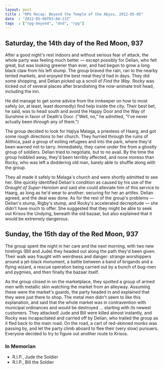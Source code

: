 ```yaml
---
layout: post
title : "RPG Recap: Beyond the Temple of the Abyss, 2012-05-05"
date  : "2012-05-06T03:04:13Z"
tags  : ["rpg-beyond", "dnd", "rpg"]
---
```

## Saturday, the 14th day of the Red Moon, 937

After a good night's rest indoors and without serious fear of attack, the whole
party was feeling much better — except possibly for Delian, who felt great, but
was looking greener than ever, and had begun to grow a long black claw from his
left stump.  The group braved the rain, ran to the nearby tented markets, and
enjoyed the best meal they'd had in days.  They did some shopping, and Delian
picked up a scroll of *Find the Way*.  Rocky was kicked out of several places
after brandishing the now-animate troll head, including the inn.

He did manage to get some advice from the innkeeper on how to most safely (or,
at least, least doomedly) find help inside the city.  Their best bet, he said,
was to head south and avoid the Happy Door and the Way of Sunshine in favor of
Death's Door.  ("Well, no," he admitted, "I've never actually been *through*
any of them.")

The group decided to look for Hajiya Malaga, a priestess of Haarg, and got some
rough directions to her church.  They hurried through the ruins of Alithica,
past a group of exiting refugees and into the park, where they'd been warned
not to tarry.  Immediately, they came under fire from a ghostly group of
soldiers.  Delian tried to negotiate, but to no avail.  By the time the group
hobbled away, they'd been terribly affected, and none moreso than Rocky, who
was left a doddering old man, barely able to shuffle along with the group.

They all made it safely to Malaga's church and were shortly admitted to see
her.  She quickly identified Delian's condition as caused by his use of the
*Draught of Super-Heroism* and said she could alleviate him of this service to
Haarg, as long as he'd wear to another:  securing for her an artifex.  Delian
agreed, and the deal was done.  As for the rest of the group's problems —
Delian's stump, Rigby's stump, and Rocky's accelerated decrepitude — she didn't
have much to offer.  She suggested that they might be able to seek out Krisos
the Undying, beneath the old bazaar, but also explained that it would be
extremely dangerous.

## Sunday, the 15th day of the Red Moon, 937

The group spent the night in her care and the next morning, with two new
hirelings (Bill and Jude) they headed out along the path they'd been given.
Their walk was fraught with weirdness and danger: strange worshippers around a
jet-black monument, a battle between a band of brigands and a flying wizard, a
rescue operation being carried out by a bunch of bug-men and pygmies, and then
finally the bazaar itself.

As the group closed in on the marketplace, they spotted a group of armed men
with metallic skin watching the market from an alleyway.  Assuming these were
the market's guards, the party headed in and explained that they were just
there to shop.  The metal men didn't seem to like this explanation, and said
that the whole market was in contravention with municipal ordinances and would
be destroyed … starting with its newest customers.  They attacked!  Jude and
Bill were killed almost instantly, and Rocky was incapacitated and carried off
by Delian, who trailed the group as it fled back to the main road.  On the
road, a cart of red-skinned monks was passing by, and let the party climb
aboard to flee their (very slow) pursuers.  Everyone decided to try to figure
out another route to Krisos.

### In Memorian

* R.I.P., Jude the Soldier
* R.I.P., Bill the Soldier

